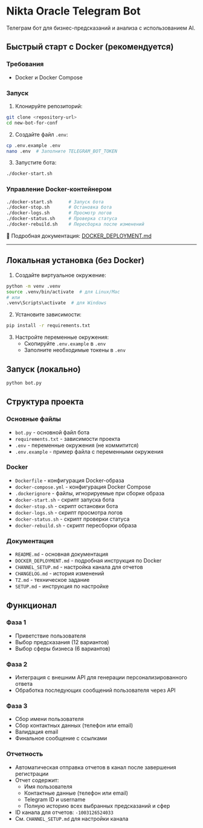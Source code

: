 # Nikta Oracle Telegram Bot

Телеграм бот для бизнес-предсказаний и анализа с использованием AI.

## Быстрый старт с Docker (рекомендуется)

### Требования
- Docker и Docker Compose

### Запуск

1. Клонируйте репозиторий:
```bash
git clone <repository-url>
cd new-bot-for-conf
```

2. Создайте файл `.env`:
```bash
cp .env.example .env
nano .env  # Заполните TELEGRAM_BOT_TOKEN
```

3. Запустите бота:
```bash
./docker-start.sh
```

### Управление Docker-контейнером

```bash
./docker-start.sh      # Запуск бота
./docker-stop.sh       # Остановка бота
./docker-logs.sh       # Просмотр логов
./docker-status.sh     # Проверка статуса
./docker-rebuild.sh    # Пересборка после изменений
```

📖 Подробная документация: [DOCKER_DEPLOYMENT.md](DOCKER_DEPLOYMENT.md)

---

## Локальная установка (без Docker)

1. Создайте виртуальное окружение:
```bash
python -m venv .venv
source .venv/bin/activate  # для Linux/Mac
# или
.venv\Scripts\activate  # для Windows
```

2. Установите зависимости:
```bash
pip install -r requirements.txt
```

3. Настройте переменные окружения:
   - Скопируйте `.env.example` в `.env`
   - Заполните необходимые токены в `.env`

## Запуск (локально)

```bash
python bot.py
```

## Структура проекта

### Основные файлы
- `bot.py` - основной файл бота
- `requirements.txt` - зависимости проекта
- `.env` - переменные окружения (не коммитится)
- `.env.example` - пример файла с переменными окружения

### Docker
- `Dockerfile` - конфигурация Docker-образа
- `docker-compose.yml` - конфигурация Docker Compose
- `.dockerignore` - файлы, игнорируемые при сборке образа
- `docker-start.sh` - скрипт запуска бота
- `docker-stop.sh` - скрипт остановки бота
- `docker-logs.sh` - скрипт просмотра логов
- `docker-status.sh` - скрипт проверки статуса
- `docker-rebuild.sh` - скрипт пересборки образа

### Документация
- `README.md` - основная документация
- `DOCKER_DEPLOYMENT.md` - подробная инструкция по Docker
- `CHANNEL_SETUP.md` - настройка канала для отчетов
- `CHANGELOG.md` - история изменений
- `TZ.md` - техническое задание
- `SETUP.md` - инструкция по настройке

## Функционал

### Фаза 1
- Приветствие пользователя
- Выбор предсказания (12 вариантов)
- Выбор сферы бизнеса (6 вариантов)

### Фаза 2
- Интеграция с внешним API для генерации персонализированного ответа
- Обработка последующих сообщений пользователя через API

### Фаза 3
- Сбор имени пользователя
- Сбор контактных данных (телефон или email)
- Валидация email
- Финальное сообщение с ссылками

### Отчетность
- Автоматическая отправка отчетов в канал после завершения регистрации
- Отчет содержит:
  - Имя пользователя
  - Контактные данные (телефон или email)
  - Telegram ID и username
  - Полную историю всех выбранных предсказаний и сфер
- ID канала для отчетов: `-1003126524033`
- См. `CHANNEL_SETUP.md` для настройки канала

